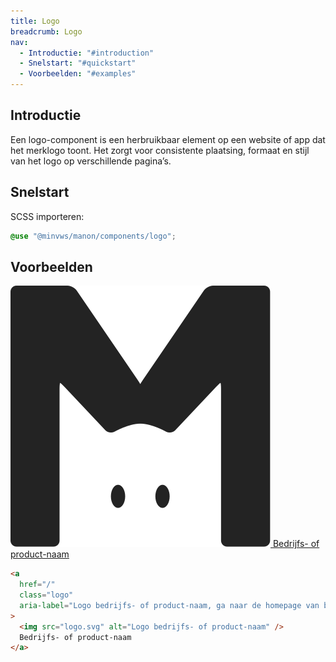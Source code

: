 ```yaml
---
title: Logo
breadcrumb: Logo
nav:
  - Introductie: "#introduction"
  - Snelstart: "#quickstart"
  - Voorbeelden: "#examples"
---
```


<h2 id="introduction">Introductie</h2>

Een logo-component is een herbruikbaar element op een website of app dat het merklogo toont. Het zorgt voor consistente plaatsing, formaat en stijl van het logo op verschillende pagina’s.

<h2 id="quickstart">Snelstart</h2>

SCSS importeren:

```scss
@use "@minvws/manon/components/logo";
```

<h2 id="examples">Voorbeelden</h2>

<a href="/" class="logo" aria-label="Logo bedrijfs- of product-naam, ga naar de homepage van bedrijfs- of product-naam">
  <img src="../../../../img/logo-dark.svg" alt="Logo bedrijfs- of product-naam" />
  Bedrijfs- of product-naam
</a>

```html
<a
  href="/"
  class="logo"
  aria-label="Logo bedrijfs- of product-naam, ga naar de homepage van bedrijfs- of product-naam"
>
  <img src="logo.svg" alt="Logo bedrijfs- of product-naam" />
  Bedrijfs- of product-naam
</a>
```
